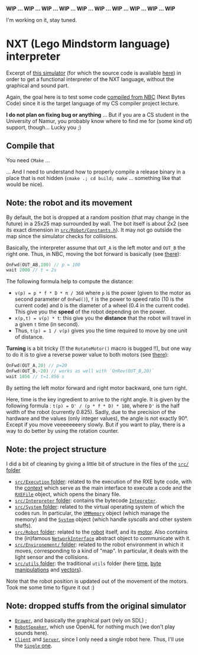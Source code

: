 **WIP ... WIP ... WIP ... WIP ... WIP ... WIP ... WIP ... WIP ... WIP ... WIP**

I'm working on it, stay tuned.

# NXT (Lego Mindstorm language) interpreter

Excerpt of [this simulator](http://schuelerlabor.informatik.rwth-aachen.de/roboter-simulator) (for which the source code is available [here](https://github.com/InfoSphereAC/RoboSim)) in order to get a functional interpreter of the NXT language, without the graphical and sound part.

Again, the goal here is to test some code [compiled from NBC](https://github.com/pierre-24/nbc-compiler) (Next Bytes Code) since it is the target language of my CS compiler project lecture.

**I do not plan on fixing bug or anything** ... But if you are a CS student in the University of Namur, you probably know where to find me for (some kind of) support, though... Lucky you ;)


## Compile that

You need `CMake` ... 

... And I need to understand how to properly compile a release binary in a place that is not hidden (`cmake .; cd build; make` ... something like that would be nice).

## Note: the robot and its movement

By default, the bot is dropped at a random position (that may change in the future) in a 25x25 map surrounded by wall.
The bot itself is about 2x2 (see its exact dimension in [`src/Robot/Constants.h`](src/Robot/Constants.h)).
It may not go outside the map since the simulator checks for collisions.

Basically, the interpreter assume that `OUT_A` is the left motor and `OUT_B` the right one.
Thus, in NBC, moving the bot forward is basically (see [there](tests/simple.nbc)):

```c
OnFwd(OUT_AB,100) // p = 100
wait 2000 // t = 2s
```

The following formula help to compute the distance:

+ `v(p) = p * f * D * π / 360` where `p` is the power (given to the motor as second parameter of `OnFwd()`), `f` is the power to speed ratio (10 is the current code) and `D` is the diameter of a wheel (0.4 in the current code). This give you the **speed** of the robot depending on the power.
+ `x(p,t) = v(p) * t`: this give you the **distance** that the robot will travel in a given `t` time (in second).
+ Thus, `t(p) = 1 / v(p)` gives you the time required to move by one unit of distance.

**Turning** is a bit tricky (!! the `RotateMotor()` macro is bugged !!), but one way to do it is to give a reverse power value to both motors (see [there](tests/simpleturn.nbc)):

```c
OnFwd(OUT_A,20) // p=20
OnFwd(OUT_B,-20) // works as well with `OnRev(OUT_B,20)`
wait 1856 // t=1.856 s
```

By setting the left motor forward and right motor backward, one turn right.

Here, time is the key ingredient to arrive to the right angle. It is given by the following formula : `t(p) = D' / (p * f * D) * 180`, where `D'` is the half width of the robot (currently 0.825).
Sadly, due to the precision of the hardware and the values (only integer values), the angle is not exactly 90°. Except if you move veeeeeeeery slowly.
But if you want to play, there is a way to do better by using the rotation counter.

## Note: the project structure

I did a bit of cleaning by giving a little bit of structure in the files of the [`src/` folder](src/)

+ [`src/Execution` folder](src/Execution): related to the execution of the RXE byte code, with the [context](src/Execution/ExecutionContext.h) which serve as the main interface to execute a code and the [`RXEFile`](src/Execution/RXEFile.h) object, which opens the binary file. 
+ [`src/Interpreter` folder](src/Interpreter): contains the bytecode [`Intepreter`](src/Interpreter/Interpreter.h).
+ [`src/System` folder](src/System): related to the virtual operating system of which the codes run. In particular, the [`VMMemory`](src/System/VMMemory.h) object (which manage the memory) and the [`System`](src/System/System.h) object (which handle *syscalls* and other system stuffs).
+ [`src/Robot` folder](src/Robot): related to the [robot](src/Robot/Robot.h) itself, and its [motor](src/Robot/Motor.h). Also contains the (in)famous [`NetworkInterface`](src/Robot/NetworkInterface.h) abstract object to communicate with it.
+ [`src/Environement/` folder](src/Environment): related to the robot environment in which it moves, corresponding to a kind of "map". In particular, it deals with the light sensor and the collisions.
+ [`src/utils` folder](src/utils): the traditional `utils` folder (here [time](src/utils/Time.h), [byte manipulations](src/utils/ByteOrder.h) and [vectors](src/utils/Vec4.h)).

Note that the robot position is updated out of the movement of the motors. Took me some time to figure it out :)

## Note: dropped stuffs from the original simulator

+ [`Drawer`](https://github.com/InfoSphereAC/RoboSim/blob/master/Drawer.cpp), and basically the graphical part (rely on SDL) ;
+ [`RobotSpeaker`](https://github.com/InfoSphereAC/RoboSim/blob/master/RobotSpeaker.cpp), which use OpenAL for nothing much (we don't play sounds here).
+ [`Client`](https://github.com/InfoSphereAC/RoboSim/blob/master/Client.cpp) and [`Server`](https://github.com/InfoSphereAC/RoboSim/blob/master/Server.cpp), since I only need a single robot here. Thus, I'll use the [`Single` one](https://github.com/InfoSphereAC/RoboSim/blob/master/Single.h).